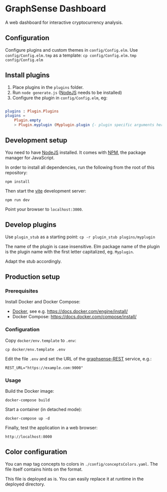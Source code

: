 # GraphSense Dashboard

A web dashboard for interactive cryptocurrency analysis.

## Configuration

Configure plugins and custom themes in `config/Config.elm`. Use `config/Config.elm.tmp` as a template: `cp config/Config.elm.tmp config/Config.elm`

## Install plugins

1. Place plugins in the `plugins` folder.
2. Run `node generate.js` ([NodeJS][nodejs] needs to be installed)
3. Configure the plugin in `config/Config.elm`, eg:

```elm

plugins : Plugin.Plugins
plugins =
    Plugin.empty
    > Plugin.myplugin (Myplugin.plugin {- plugin specific arguments here -})
```

## Development setup

You need to have [NodeJS][nodejs] installed. It comes with [NPM][npm],
the package manager for JavaScript.

In order to install all dependencies, run the following from the root of
this repository:

    npm install

Then start the [vite](https://vitejs.dev) development server:

    npm run dev

Point your browser to `localhost:3000`.

## Develop plugins

Use `plugin_stub` as a starting point: `cp -r plugin_stub plugins/myplugin`

The name of the plugin is case insensitive. Elm package name of the plugin is the plugin name with the first letter capitalized, eg. `Myplugin`.

Adapt the stub accordingly. 

## Production setup

### Prerequisites

Install Docker and Docker Compose:

- [Docker][docker], see e.g. https://docs.docker.com/engine/install/
- Docker Compose: https://docs.docker.com/compose/install/

### Configuration

Copy `docker/env.template` to `.env`:

    cp docker/env.template .env

Edit the file `.env` and set the URL of the [graphsense-REST][graphsense-rest]
service, e.g.:

    REST_URL="https://example.com:9000"

### Usage

Build the Docker image:

    docker-compose build

Start a container (in detached mode):

    docker-compose up -d

Finally, test the application in a web browser:

    http://localhost:8000

## Color configuration

You can map tag concepts to colors in `./config/conceptsColors.yaml`.
The file itself contains hints on the format.

This file is deployed as is. You can easily replace it at runtime in the
deployed directory.

[nodejs]: https://nodejs.org
[npm]: https://www.npmjs.com
[graphsense-rest]: https://github.com/graphsense/graphsense-rest
[docker]: https://www.docker.com
